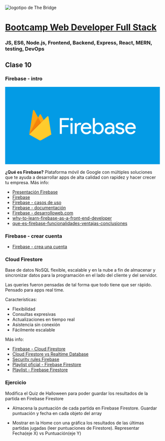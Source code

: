 ![logotipo de The Bridge](https://user-images.githubusercontent.com/27650532/77754601-e8365180-702b-11ea-8bed-5bc14a43f869.png  "logotipo de The Bridge")


# [Bootcamp Web Developer Full Stack](https://www.thebridge.tech/bootcamps/bootcamp-fullstack-developer/)
### JS, ES6, Node.js, Frontend, Backend, Express, React, MERN, testing, DevOps

## Clase 10

### Firebase - intro

![img](../../assets/js_avanzado/clase10/firebase.png)


**¿Qué es Firebase?**
Plataforma móvil de Google con múltiples soluciones que te ayuda a desarrollar apps de alta calidad con rapidez y hacer crecer tu empresa.
Más info:
- [Presentación Firebase](https://www.youtube.com/watch?v=O17OWyx08Cg)
- [Firebase](https://firebase.google.com/?hl=es)
- [Firebase - casos de uso](https://firebase.google.com/use-cases)
- [Firebase - documentación](https://firebase.google.com/docs/)
- [Firebase - desarrolloweb.com](https://desarrolloweb.com/home/firebase)
- [why-to-learn-firebase-as-a-front-end-developer](https://dev.to/amrelmohamady/why-to-learn-firebase-as-a-front-end-developer-59e4)
- [que-es-firebase-funcionalidades-ventajas-conclusiones](https://www.digital55.com/desarrollo-tecnologia/que-es-firebase-funcionalidades-ventajas-conclusiones/)

### Firebase - crear cuenta
- [Firebase - crea una cuenta](https://www.firebase.com/signup/)


### Cloud Firestore
Base de datos NoSQL flexible, escalable y en la nube a fin de almacenar y sincronizar datos para la programación en el lado del cliente y del servidor.

Las queries fueron pensadas de tal forma que todo tiene que ser rápido. Pensado para apps real time.

Características:
- Flexibilidad
- Consultas expresivas
- Actualizaciones en tiempo real
- Asistencia sin conexión
- Fácilmente escalable

Más info:
- [Firebase - Cloud Firestore](https://firebase.google.com/docs/firestore/?hl=es-419)
- [Cloud Firestore vs Realtime Database](https://firebase.google.com/docs/database/rtdb-vs-firestore?hl=es-419)
- [Security rules Firebase](https://firebase.google.com/docs/firestore/security/rules-structure)
- [Playlist oficial - Firebase Firestore](https://www.youtube.com/watch?v=v_hR4K4auoQ&list=PLl-K7zZEsYLluG5MCVEzXAQ7ACZBCuZgZ)
- [Playlist - Firebase Firestore](https://www.youtube.com/watch?v=4d-gIPGzmK4&list=PL4cUxeGkcC9itfjle0ji1xOZ2cjRGY_WB)


### Ejercicio
 Modifica el Quiz de Halloween para poder guardar los resultados de la partida en Firebase Firestore

- Almacena la puntuación de cada partida en Firebase Firestore. Guardar puntuación y fecha en cada objeto del array

- Mostrar en la Home con una gráfica los resultados de las últimas partidas jugadas (leer puntuaciones de Firestore). Representar Fecha(eje X) vs Puntuación(eje Y)